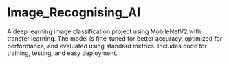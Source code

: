 # Image_Recognising_AI
A deep learning image classification project using MobileNetV2 with transfer learning. The model is fine-tuned for better accuracy, optimized for performance, and evaluated using standard metrics. Includes code for training, testing, and easy deployment.
